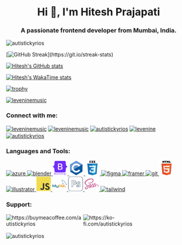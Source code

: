 <h1 align="center">Hi 👋, I'm Hitesh Prajapati</h1>
<h3 align="center">A passionate frontend developer from Mumbai, India.</h3>

<p align="left"> <img src="https://komarev.com/ghpvc/?username=autistickyrios&label=Profile%20views&color=0e75b6&style=flat" alt="autistickyrios" /> </p>

[![GitHub Streak](https://streak-stats.demolab.com/?user=autsitickyrios&theme="darkl")](https://git.io/streak-stats)

[![Hitesh's GitHub stats](https://github-readme-stats.vercel.app/api?username=autistickyrios&theme=ambient_gradient )](https://github.com/autistickyrios/github-readme-stats )

[![Hitesh's WakaTime stats](https://github-readme-stats.vercel.app/api/wakatime?username=autistickyrios)](https://github.com/autistickyrio/github-readme-stats)



[![trophy](https://github-profile-trophy.vercel.app/?username=autistickyrios)](https://github.com/autistickyrios/github-profile-trophy)

<p align="left"> <a href="https://twitter.com/leveninemusic" target="blank"><img src="https://img.shields.io/twitter/follow/leveninemusic?logo=twitter&style=for-the-badge" alt="leveninemusic" /></a> </p>

<h3 align="left">Connect with me:</h3>
<p align="left">
<a href="https://twitter.com/leveninemusic" target="blank"><img align="center" src="https://raw.githubusercontent.com/rahuldkjain/github-profile-readme-generator/master/src/images/icons/Social/twitter.svg" alt="leveninemusic" height="30" width="40" /></a>
<a href="https://fb.com/leveninemusic" target="blank"><img align="center" src="https://raw.githubusercontent.com/rahuldkjain/github-profile-readme-generator/master/src/images/icons/Social/facebook.svg" alt="leveninemusic" height="30" width="40" /></a>
<a href="https://instagram.com/autistickyrios" target="blank"><img align="center" src="https://raw.githubusercontent.com/rahuldkjain/github-profile-readme-generator/master/src/images/icons/Social/instagram.svg" alt="autistickyrios" height="30" width="40" /></a>
<a href="https://www.youtube.com/c/levenine" target="blank"><img align="center" src="https://raw.githubusercontent.com/rahuldkjain/github-profile-readme-generator/master/src/images/icons/Social/youtube.svg" alt="levenine" height="30" width="40" /></a>
<a href="https://www.hackerrank.com/autistickyrios" target="blank"><img align="center" src="https://raw.githubusercontent.com/rahuldkjain/github-profile-readme-generator/master/src/images/icons/Social/hackerrank.svg" alt="autistickyrios" height="30" width="40" /></a>
</p>

<h3 align="left">Languages and Tools:</h3>
<p align="left"> <a href="https://azure.microsoft.com/en-in/" target="_blank" rel="noreferrer"> <img src="https://www.vectorlogo.zone/logos/microsoft_azure/microsoft_azure-icon.svg" alt="azure" width="40" height="40"/> </a> <a href="https://www.blender.org/" target="_blank" rel="noreferrer"> <img src="https://download.blender.org/branding/community/blender_community_badge_white.svg" alt="blender" width="40" height="40"/> </a> <a href="https://getbootstrap.com" target="_blank" rel="noreferrer"> <img src="https://raw.githubusercontent.com/devicons/devicon/master/icons/bootstrap/bootstrap-plain-wordmark.svg" alt="bootstrap" width="40" height="40"/> </a> <a href="https://www.cprogramming.com/" target="_blank" rel="noreferrer"> <img src="https://raw.githubusercontent.com/devicons/devicon/master/icons/c/c-original.svg" alt="c" width="40" height="40"/> </a> <a href="https://www.w3schools.com/css/" target="_blank" rel="noreferrer"> <img src="https://raw.githubusercontent.com/devicons/devicon/master/icons/css3/css3-original-wordmark.svg" alt="css3" width="40" height="40"/> </a> <a href="https://www.figma.com/" target="_blank" rel="noreferrer"> <img src="https://www.vectorlogo.zone/logos/figma/figma-icon.svg" alt="figma" width="40" height="40"/> </a> <a href="https://www.framer.com/" target="_blank" rel="noreferrer"> <img src="https://www.vectorlogo.zone/logos/framer/framer-icon.svg" alt="framer" width="40" height="40"/> </a> <a href="https://git-scm.com/" target="_blank" rel="noreferrer"> <img src="https://www.vectorlogo.zone/logos/git-scm/git-scm-icon.svg" alt="git" width="40" height="40"/> </a> <a href="https://www.w3.org/html/" target="_blank" rel="noreferrer"> <img src="https://raw.githubusercontent.com/devicons/devicon/master/icons/html5/html5-original-wordmark.svg" alt="html5" width="40" height="40"/> </a> <a href="https://www.adobe.com/in/products/illustrator.html" target="_blank" rel="noreferrer"> <img src="https://www.vectorlogo.zone/logos/adobe_illustrator/adobe_illustrator-icon.svg" alt="illustrator" width="40" height="40"/> </a> <a href="https://developer.mozilla.org/en-US/docs/Web/JavaScript" target="_blank" rel="noreferrer"> <img src="https://raw.githubusercontent.com/devicons/devicon/master/icons/javascript/javascript-original.svg" alt="javascript" width="40" height="40"/> </a> <a href="https://www.mysql.com/" target="_blank" rel="noreferrer"> <img src="https://raw.githubusercontent.com/devicons/devicon/master/icons/mysql/mysql-original-wordmark.svg" alt="mysql" width="40" height="40"/> </a> <a href="https://www.photoshop.com/en" target="_blank" rel="noreferrer"> <img src="https://raw.githubusercontent.com/devicons/devicon/master/icons/photoshop/photoshop-line.svg" alt="photoshop" width="40" height="40"/> </a> <a href="https://sass-lang.com" target="_blank" rel="noreferrer"> <img src="https://raw.githubusercontent.com/devicons/devicon/master/icons/sass/sass-original.svg" alt="sass" width="40" height="40"/> </a> <a href="https://tailwindcss.com/" target="_blank" rel="noreferrer"> <img src="https://www.vectorlogo.zone/logos/tailwindcss/tailwindcss-icon.svg" alt="tailwind" width="40" height="40"/> </a> </p>

<h3 align="left">Support:</h3>
<p><a href="https://buymeacoffee.com/autistickyrios"> <img align="left" src="https://cdn.buymeacoffee.com/buttons/v2/default-yellow.png" height="50" width="210" alt="https://buymeacoffee.com/autistickyrios" /></a><a href="https://ko-fi.com/autistickyrios"> <img align="left" src="https://cdn.ko-fi.com/cdn/kofi3.png?v=3" height="50" width="210" alt="https://ko-fi.com/autistickyrios" /></a></p><br><br>

<p>
  <img align="left" src="https://github-readme-stats.vercel.app/api/top-langs?username=autistickyrios&show_icons=true&locale=en&layout=compact" alt="autistickyrios" />
</p>




